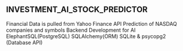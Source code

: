 ## INVESTMENT_AI_STOCK_PREDICTOR

Financial Data is pulled from Yahoo Finance API
Prediction of NASDAQ companies and symbols
Backend Development for AI
ElephantSQL(PostgreSQL)
SQLAlchemy(ORM)
SQLite & psycopg2 (Database API)
